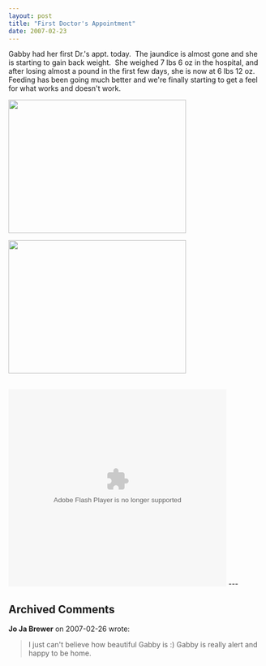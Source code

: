 ```yaml
---
layout: post
title: "First Doctor's Appointment"
date: 2007-02-23
---
```


<p>Gabby had her first Dr.'s appt. today.  The jaundice is almost gone and she is starting to gain back weight.  She weighed 7 lbs 6 oz in the hospital, and after losing almost a pound in the first few days, she is now at 6 lbs 12 oz.  Feeding has been going much better and we're finally starting to get a feel for what works and doesn't work.  </p> <p><img alt="" height="263" src="/thepaladinos/assets/images/2007-02-23-P1000273Sepia(Custom).jpg" width="350"/></p> <p><img alt="" height="263" src="/thepaladinos/assets/images/2007-02-23-P1000264(Custom).JPG" width="350"/></p><br/><embed height="389" src="http://s170.photobucket.com/player.swf?file=http://vid170.photobucket.com/albums/u252/mjpalad/74600134.flv" type="application/x-shockwave-flash" width="430" wmode="transparent"/>
---

## Archived Comments

**Jo Ja Brewer** on 2007-02-26 wrote:

> I just can't believe how beautiful Gabby is :)  Gabby is really alert and happy to be home.

